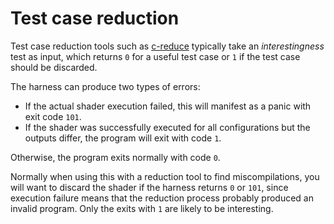 # Test case reduction

Test case reduction tools such as [c-reduce](https://embed.cs.utah.edu/creduce/) typically take an _interestingness_ test as input, which returns `0` for a useful test case or `1` if the test case should be discarded.

The harness can produce two types of errors:

- If the actual shader execution failed, this will manifest as a panic with exit code `101`.
- If the shader was successfully executed for all configurations but the outputs differ, the program will exit with code `1`.

Otherwise, the program exits normally with code `0`.

Normally when using this with a reduction tool to find miscompilations, you will want to discard the shader if the harness returns `0` or `101`, since execution failure means that the reduction process probably produced an invalid program. Only the exits with `1` are likely to be interesting.
